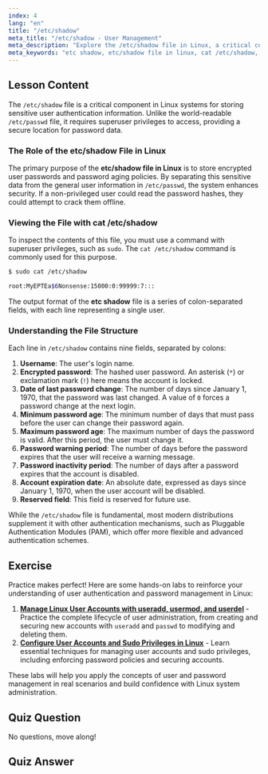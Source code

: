 ```yaml
---
index: 4
lang: "en"
title: "/etc/shadow"
meta_title: "/etc/shadow - User Management"
meta_description: "Explore the /etc/shadow file in Linux, a critical component for user authentication. Learn how to view it with 'cat /etc/shadow' and understand the structure of the etc shadow file, which stores encrypted passwords and policy information."
meta_keywords: "etc shadow, etc/shadow file in linux, cat /etc/shadow, etc shadow in linux, /etc/shadow, user authentication, password security, Linux system administration"
---
```


## Lesson Content

The `/etc/shadow` file is a critical component in Linux systems for storing sensitive user authentication information. Unlike the world-readable `/etc/passwd` file, it requires superuser privileges to access, providing a secure location for password data.

### The Role of the etc/shadow File in Linux

The primary purpose of the **etc/shadow file in Linux** is to store encrypted user passwords and password aging policies. By separating this sensitive data from the general user information in `/etc/passwd`, the system enhances security. If a non-privileged user could read the password hashes, they could attempt to crack them offline.

### Viewing the File with cat /etc/shadow

To inspect the contents of this file, you must use a command with superuser privileges, such as `sudo`. The `cat /etc/shadow` command is commonly used for this purpose.

```bash
$ sudo cat /etc/shadow

root:MyEPTEa$6Nonsense:15000:0:99999:7:::
```

The output format of the **etc shadow** file is a series of colon-separated fields, with each line representing a single user.

### Understanding the File Structure

Each line in `/etc/shadow` contains nine fields, separated by colons:

1. **Username**: The user's login name.
2. **Encrypted password**: The hashed user password. An asterisk (`*`) or exclamation mark (`!`) here means the account is locked.
3. **Date of last password change**: The number of days since January 1, 1970, that the password was last changed. A value of `0` forces a password change at the next login.
4. **Minimum password age**: The minimum number of days that must pass before the user can change their password again.
5. **Maximum password age**: The maximum number of days the password is valid. After this period, the user must change it.
6. **Password warning period**: The number of days before the password expires that the user will receive a warning message.
7. **Password inactivity period**: The number of days after a password expires that the account is disabled.
8. **Account expiration date**: An absolute date, expressed as days since January 1, 1970, when the user account will be disabled.
9. **Reserved field**: This field is reserved for future use.

While the `/etc/shadow` file is fundamental, most modern distributions supplement it with other authentication mechanisms, such as Pluggable Authentication Modules (PAM), which offer more flexible and advanced authentication schemes.

## Exercise

Practice makes perfect! Here are some hands-on labs to reinforce your understanding of user authentication and password management in Linux:

1. **[Manage Linux User Accounts with useradd, usermod, and userdel](https://labex.io/labs/comptia-manage-linux-user-accounts-with-useradd-usermod-and-userdel-590837)** - Practice the complete lifecycle of user administration, from creating and securing new accounts with `useradd` and `passwd` to modifying and deleting them.
2. **[Configure User Accounts and Sudo Privileges in Linux](https://labex.io/labs/comptia-configure-user-accounts-and-sudo-privileges-in-linux-590856)** - Learn essential techniques for managing user accounts and sudo privileges, including enforcing password policies and securing accounts.

These labs will help you apply the concepts of user and password management in real scenarios and build confidence with Linux system administration.

## Quiz Question

No questions, move along!

## Quiz Answer
